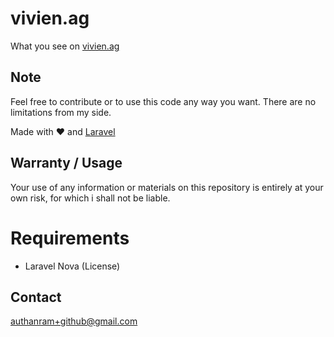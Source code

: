 # vivien.ag

What you see on [vivien.ag](https://vivien.ag)

## Note

Feel free to contribute or to use this code any way you want. There are no limitations from my side.

Made with :heart: and [Laravel](https://laravel.com)

## Warranty / Usage

Your use of any information or materials on this repository is entirely at your own risk, for which i shall not be liable.

# Requirements

- Laravel Nova (License)

## Contact
authanram+github@gmail.com
